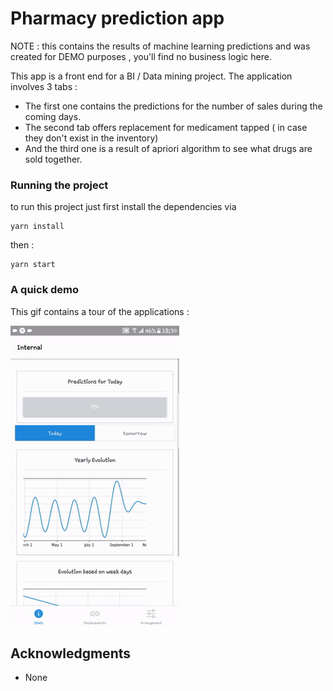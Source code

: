 # Pharmacy prediction app
NOTE : this contains the results of machine learning predictions and was created for DEMO purposes , you'll find no business logic here.

This app is a front end for a BI / Data mining project.
The application involves 3 tabs :
* The first one contains the predictions for the number of sales during the coming days.
* The second tab offers replacement for medicament tapped ( in case they don't exist in the inventory)
* And the third one is a result of apriori algorithm to see what drugs are sold together.


### Running the project 

to run this project just first install the dependencies via 

```
yarn install
```
then :
```
yarn start
```
### A quick demo
This gif contains a tour of the applications :

![Alt application demo](demo.gif)

## Acknowledgments

* None
